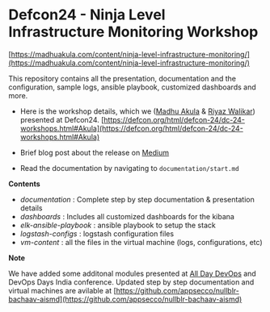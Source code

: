 # Defcon24 - Ninja Level Infrastructure Monitoring Workshop

[https://madhuakula.com/content/ninja-level-infrastructure-monitoring/](https://madhuakula.com/content/ninja-level-infrastructure-monitoring/)

This repository contains all the presentation, documentation and the configuration, sample logs, ansible playbook, customized dashboards and more.

- Here is the workshop details, which we ([Madhu Akula](https://github.com/madhuakula) & [Riyaz Walikar](https://github.com/riyazwalikar)) presented at Defcon24. [https://defcon.org/html/defcon-24/dc-24-workshops.html#Akula](https://defcon.org/html/defcon-24/dc-24-workshops.html#Akula)

- Brief blog post about the release on [Medium](https://medium.com/@riyazwalikar/releasing-the-contents-of-our-ninja-level-infrastructure-monitoring-defcon24-workshop-140518beb47d)

- Read the documentation by navigating to `documentation/start.md`

**Contents**

- *documentation* : Complete step by step documentation & presentation details
- *dashboards* : Includes all customized dashboards for the kibana
- *elk-ansible-playbook* : ansible playbook to setup the stack
- *logstash-configs* : logstash configuration files
- *vm-content* : all the files in the virtual machine (logs, configurations, etc)

**Note**

We have added some additonal modules presented at [All Day DevOps](https://github.com/appsecco/alldaydevops-aism) and DevOps Days India conference. Updated step by step documentation and virtual machines are avilable at [https://github.com/appsecco/nullblr-bachaav-aismd](https://github.com/appsecco/nullblr-bachaav-aismd)
